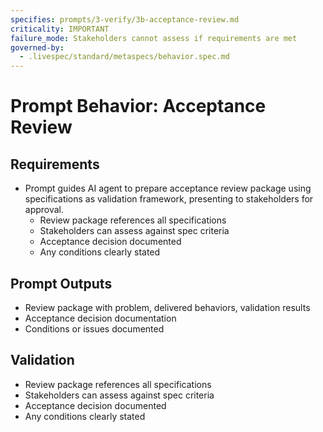 ```yaml
---
specifies: prompts/3-verify/3b-acceptance-review.md
criticality: IMPORTANT
failure_mode: Stakeholders cannot assess if requirements are met
governed-by:
  - .livespec/standard/metaspecs/behavior.spec.md
---
```


# Prompt Behavior: Acceptance Review

## Requirements
- Prompt guides AI agent to prepare acceptance review package using specifications as validation framework, presenting to stakeholders for approval.
  - Review package references all specifications
  - Stakeholders can assess against spec criteria
  - Acceptance decision documented
  - Any conditions clearly stated

## Prompt Outputs

- Review package with problem, delivered behaviors, validation results
- Acceptance decision documentation
- Conditions or issues documented

## Validation

- Review package references all specifications
- Stakeholders can assess against spec criteria
- Acceptance decision documented
- Any conditions clearly stated
